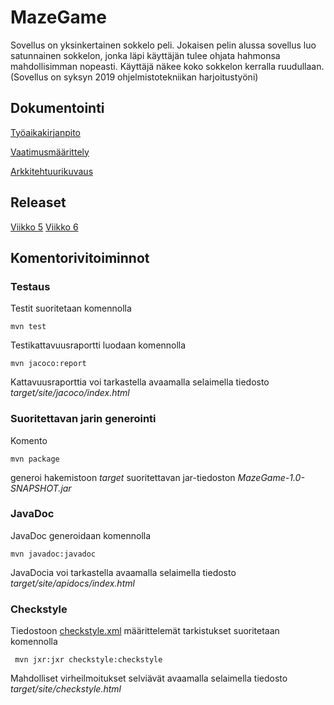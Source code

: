 # MazeGame

Sovellus on yksinkertainen sokkelo peli. Jokaisen pelin alussa sovellus luo satunnainen sokkelon, jonka läpi käyttäjän tulee ohjata hahmonsa mahdollisimman nopeasti. Käyttäjä näkee koko sokkelon kerralla ruudullaan.
(Sovellus on syksyn 2019 ohjelmistotekniikan harjoitustyöni)

## Dokumentointi
[Työaikakirjanpito](./dokumentointi/tuntikirjanpito.md)

[Vaatimusmäärittely](./dokumentointi/vaatimusmaarittely.md)

[Arkkitehtuurikuvaus](./dokumentointi/arkkitehtuuri.md)

## Releaset

[Viikko 5](https://github.com/anttoh/ot-harjoitustyo/releases/tag/viikko5)
[Viikko 6](https://github.com/anttoh/ot-harjoitustyo/releases/tag/viikko6)


## Komentorivitoiminnot

### Testaus

Testit suoritetaan komennolla

```
mvn test
```

Testikattavuusraportti luodaan komennolla

```
mvn jacoco:report
```

Kattavuusraporttia voi tarkastella avaamalla selaimella tiedosto _target/site/jacoco/index.html_

### Suoritettavan jarin generointi

Komento

```
mvn package
```

generoi hakemistoon _target_ suoritettavan jar-tiedoston _MazeGame-1.0-SNAPSHOT.jar_

### JavaDoc

JavaDoc generoidaan komennolla

```
mvn javadoc:javadoc
```

JavaDocia voi tarkastella avaamalla selaimella tiedosto _target/site/apidocs/index.html_

### Checkstyle

Tiedostoon [checkstyle.xml](./MazeGame/checkstyle.xml) määrittelemät tarkistukset suoritetaan komennolla

```
 mvn jxr:jxr checkstyle:checkstyle
```

Mahdolliset virheilmoitukset selviävät avaamalla selaimella tiedosto _target/site/checkstyle.html_
